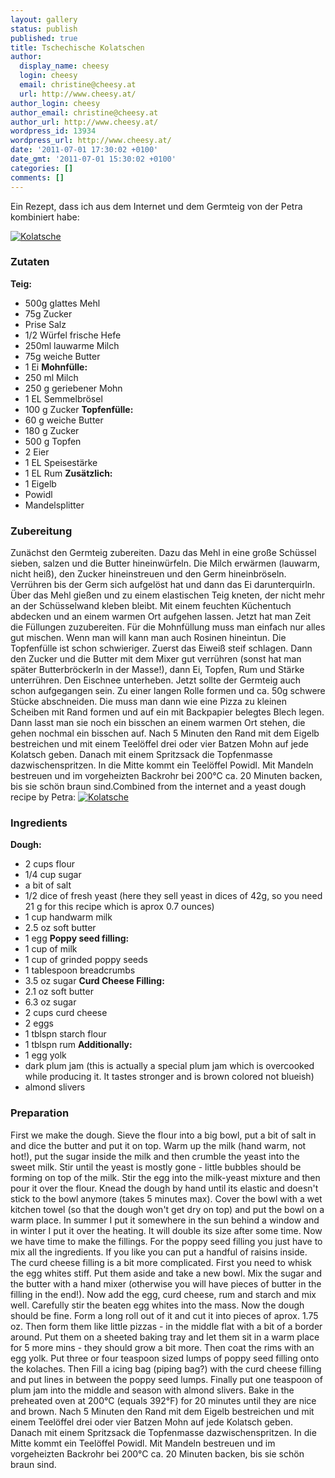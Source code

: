 ```yaml
---
layout: gallery
status: publish
published: true
title: Tschechische Kolatschen
author:
  display_name: cheesy
  login: cheesy
  email: christine@cheesy.at
  url: http://www.cheesy.at/
author_login: cheesy
author_email: christine@cheesy.at
author_url: http://www.cheesy.at/
wordpress_id: 13934
wordpress_url: http://www.cheesy.at/
date: '2011-07-01 17:30:02 +0100'
date_gmt: '2011-07-01 15:30:02 +0100'
categories: []
comments: []
---
```

<!--:de-->Ein Rezept, dass ich aus dem Internet und dem Germteig von der Petra kombiniert habe:
[![](http://www.cheesy.at/wp-content/uploads/19-Handmade-Bohemian-Kolac-300x225.jpg "Kolatsche")](http://www.cheesy.at/wp-content/uploads/19-Handmade-Bohemian-Kolac.jpg)
### Zutaten
**Teig:**
- 500g glattes Mehl
- 75g Zucker
- Prise Salz
- 1/2 Würfel frische Hefe
- 250ml lauwarme Milch
- 75g weiche Butter
- 1 Ei
**Mohnfülle:**
- 250 ml Milch
- 250 g geriebener Mohn
- 1 EL Semmelbrösel
- 100 g Zucker
**Topfenfülle:**
- 60 g weiche Butter
- 180 g Zucker
- 500 g Topfen
- 2 Eier
- 1 EL Speisestärke
- 1 EL Rum
**Zusätzlich:**
- 1 Eigelb
- Powidl
- Mandelsplitter
### Zubereitung
Zunächst den Germteig zubereiten. Dazu das Mehl in eine große Schüssel sieben, salzen und die Butter hineinwürfeln. Die Milch erwärmen (lauwarm, nicht heiß), den Zucker hineinstreuen und den Germ hineinbröseln. Verrühren bis der Germ sich aufgelöst hat und dann das Ei darunterquirln. Über das Mehl gießen und zu einem elastischen Teig kneten, der nicht mehr an der Schüsselwand kleben bleibt. Mit einem feuchten Küchentuch abdecken und an einem warmen Ort aufgehen lassen.
Jetzt hat man Zeit die Füllungen zuzubereiten. Für die Mohnfüllung muss man einfach nur alles gut mischen. Wenn man will kann man auch Rosinen hineintun.
Die Topfenfülle ist schon schwieriger. Zuerst das Eiweiß steif schlagen. Dann den Zucker und die Butter mit dem Mixer gut verrühren (sonst hat man später Butterbröckerln in der Masse!), dann Ei, Topfen, Rum und Stärke unterrühren. Den Eischnee unterheben.
Jetzt sollte der Germteig auch schon aufgegangen sein. Zu einer langen Rolle formen und ca. 50g schwere Stücke abschneiden. Die muss man dann wie eine Pizza zu kleinen Scheiben mit Rand formen und auf ein mit Backpapier belegtes Blech legen. Dann lasst man sie noch ein bisschen an einem warmen Ort stehen, die gehen nochmal ein bisschen auf.
Nach 5 Minuten den Rand mit dem Eigelb bestreichen und mit einem Teelöffel drei oder vier Batzen Mohn auf jede Kolatsch geben. Danach mit einem Spritzsack die Topfenmasse dazwischenspritzen. In die Mitte kommt ein Teelöffel Powidl. Mit Mandeln bestreuen und im vorgeheizten Backrohr bei 200°C ca. 20 Minuten backen, bis sie schön braun sind.<!--:--><!--:en-->Combined from the internet and a yeast dough recipe by Petra:
[![](http://www.cheesy.at/wp-content/uploads/19-Handmade-Bohemian-Kolac-300x225.jpg "Kolatsche")](http://www.cheesy.at/wp-content/uploads/19-Handmade-Bohemian-Kolac.jpg)
### Ingredients
**Dough:**
- 2 cups flour
- 1/4 cup sugar
- a bit of salt
- 1/2 dice of fresh yeast (here they sell yeast in dices of 42g, so you need 21 g for this recipe which is aprox 0.7 ounces)
- 1 cup handwarm milk
- 2.5 oz soft butter
- 1 egg
**Poppy seed filling:**
- 1 cup of milk
- 1 cup of grinded poppy seeds
- 1 tablespoon breadcrumbs
- 3.5 oz sugar
**Curd Cheese Filling:**
- 2.1 oz soft butter
- 6.3 oz sugar
- 2 cups curd cheese
- 2 eggs
- 1 tblspn starch flour
- 1 tblspn rum
**Additionally:**
- 1 egg yolk
- dark plum jam (this is actually a special plum jam which is overcooked while producing it. It tastes stronger and is brown colored not blueish)
- almond slivers
### Preparation
First we make the dough. Sieve the flour into a big bowl, put a bit of salt in and dice the butter and put it on top. Warm up the milk (hand warm, not hot!), put the sugar inside the milk and then crumble the yeast into the sweet milk. Stir until the yeast is mostly gone - little bubbles should be forming on top of the milk. Stir the egg into the milk-yeast mixture and then pour it over the flour. Knead the dough by hand until its elastic and doesn't stick to the bowl anymore (takes 5 minutes max). Cover the bowl with a wet kitchen towel (so that the dough won't get dry on top) and put the bowl on a warm place. In summer I put it somewhere in the sun behind a window and in winter I put it over the heating. It will double its size after some time.
Now we have time to make the fillings. For the poppy seed filling you just have to mix all the ingredients. If you like you can put a handful of raisins inside.
The curd cheese filling is a bit more complicated. First you need to whisk the egg whites stiff. Put them aside and take a new bowl. Mix the sugar and the butter with a hand mixer (otherwise you will have pieces of butter in the filling in the end!). Now add the egg, curd cheese, rum and starch and mix well. Carefully stir the beaten egg whites into the mass.
Now the dough should be fine. Form a long roll out of it and cut it into pieces of aprox. 1.75 oz. Then form them like little pizzas - in the middle flat with a bit of a border around. Put them on a sheeted baking tray and let them sit in a warm place for 5 more mins - they should grow a bit more.
Then coat the rims with an egg yolk. Put three or four teaspoon sized lumps of poppy seed filling onto the kolaches. Then Fill a icing bag (piping bag?) with the curd cheese filling and put lines in between the poppy seed lumps. Finally put one teaspoon of plum jam into the middle and season with almond slivers.
Bake in the preheated oven at 200°C (equals 392°F) for 20 minutes until they are nice and brown.
Nach 5 Minuten den Rand mit dem Eigelb bestreichen und mit einem Teelöffel drei oder vier Batzen Mohn auf jede Kolatsch geben. Danach mit einem Spritzsack die Topfenmasse dazwischenspritzen. In die Mitte kommt ein Teelöffel Powidl. Mit Mandeln bestreuen und im vorgeheizten Backrohr bei 200°C ca. 20 Minuten backen, bis sie schön braun sind.<!--:-->
